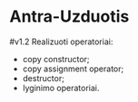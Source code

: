 # Antra-Uzduotis
#v1.2
Realizuoti operatoriai:
* copy constructor;
* copy assignment operator;
* destructor;
* lyginimo operatoriai.

